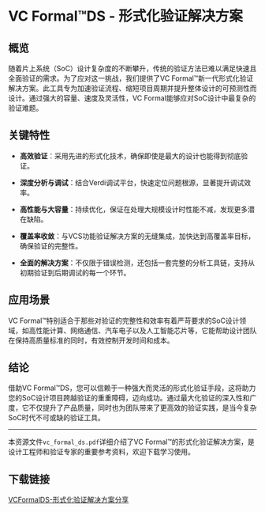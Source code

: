 # VC Formal™DS - 形式化验证解决方案

## 概览

随着片上系统（SoC）设计复杂度的不断攀升，传统的验证方法已难以满足快速且全面验证的需求。为了应对这一挑战，我们提供了VC Formal™新一代形式化验证解决方案。此工具专为加速验证流程、缩短项目周期并提升整体设计的可预测性而设计。通过强大的容量、速度及灵活性，VC Formal能够应对SoC设计中最复杂的验证难题。

## 关键特性

- **高效验证**：采用先进的形式化技术，确保即使是最大的设计也能得到彻底验证。
  
- **深度分析与调试**：结合Verdi调试平台，快速定位问题根源，显著提升调试效率。
  
- **高性能与大容量**：持续优化，保证在处理大规模设计时性能不减，发现更多潜在缺陷。
  
- **覆盖率收敛**：与VCS功能验证解决方案的无缝集成，加快达到高覆盖率目标，确保验证的完整性。
  
- **全面的解决方案**：不仅限于错误检测，还包括一套完整的分析工具链，支持从初期验证到后期调试的每一个环节。

## 应用场景

VC Formal™特别适合于那些对验证的完整性和效率有着严苛要求的SoC设计领域，如高性能计算、网络通信、汽车电子以及人工智能芯片等，它能帮助设计团队在保持高质量标准的同时，有效控制开发时间和成本。

## 结论

借助VC Formal™DS，您可以信赖于一种强大而灵活的形式化验证手段，这将助力您的SoC设计项目跨越验证的重重障碍，迈向成功。通过最大化验证的深入性和广度，它不仅提升了产品质量，同时也为团队带来了更高效的验证实践，是当今复杂SoC时代不可或缺的验证工具。

---

本资源文件`vc_formal_ds.pdf`详细介绍了VC Formal™的形式化验证解决方案，是设计工程师和验证专家的重要参考资料，欢迎下载学习使用。

## 下载链接

[VCFormalDS-形式化验证解决方案分享](https://pan.quark.cn/s/bea6f4f5b2f6)